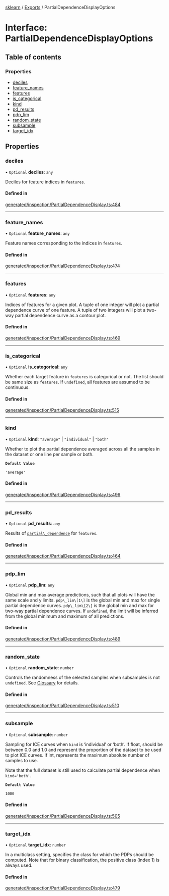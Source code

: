 [sklearn](../readme.md) / [Exports](../modules.md) / PartialDependenceDisplayOptions

# Interface: PartialDependenceDisplayOptions

## Table of contents

### Properties

- [deciles](PartialDependenceDisplayOptions.md#deciles)
- [feature\_names](PartialDependenceDisplayOptions.md#feature_names)
- [features](PartialDependenceDisplayOptions.md#features)
- [is\_categorical](PartialDependenceDisplayOptions.md#is_categorical)
- [kind](PartialDependenceDisplayOptions.md#kind)
- [pd\_results](PartialDependenceDisplayOptions.md#pd_results)
- [pdp\_lim](PartialDependenceDisplayOptions.md#pdp_lim)
- [random\_state](PartialDependenceDisplayOptions.md#random_state)
- [subsample](PartialDependenceDisplayOptions.md#subsample)
- [target\_idx](PartialDependenceDisplayOptions.md#target_idx)

## Properties

### deciles

• `Optional` **deciles**: `any`

Deciles for feature indices in `features`.

#### Defined in

[generated/inspection/PartialDependenceDisplay.ts:484](https://github.com/transitive-bullshit/scikit-learn-ts/blob/367336a/packages/sklearn/src/generated/inspection/PartialDependenceDisplay.ts#L484)

___

### feature\_names

• `Optional` **feature\_names**: `any`

Feature names corresponding to the indices in `features`.

#### Defined in

[generated/inspection/PartialDependenceDisplay.ts:474](https://github.com/transitive-bullshit/scikit-learn-ts/blob/367336a/packages/sklearn/src/generated/inspection/PartialDependenceDisplay.ts#L474)

___

### features

• `Optional` **features**: `any`

Indices of features for a given plot. A tuple of one integer will plot a partial dependence curve of one feature. A tuple of two integers will plot a two-way partial dependence curve as a contour plot.

#### Defined in

[generated/inspection/PartialDependenceDisplay.ts:469](https://github.com/transitive-bullshit/scikit-learn-ts/blob/367336a/packages/sklearn/src/generated/inspection/PartialDependenceDisplay.ts#L469)

___

### is\_categorical

• `Optional` **is\_categorical**: `any`

Whether each target feature in `features` is categorical or not. The list should be same size as `features`. If `undefined`, all features are assumed to be continuous.

#### Defined in

[generated/inspection/PartialDependenceDisplay.ts:515](https://github.com/transitive-bullshit/scikit-learn-ts/blob/367336a/packages/sklearn/src/generated/inspection/PartialDependenceDisplay.ts#L515)

___

### kind

• `Optional` **kind**: ``"average"`` \| ``"individual"`` \| ``"both"``

Whether to plot the partial dependence averaged across all the samples in the dataset or one line per sample or both.

**`Default Value`**

`'average'`

#### Defined in

[generated/inspection/PartialDependenceDisplay.ts:496](https://github.com/transitive-bullshit/scikit-learn-ts/blob/367336a/packages/sklearn/src/generated/inspection/PartialDependenceDisplay.ts#L496)

___

### pd\_results

• `Optional` **pd\_results**: `any`

Results of [`partial\_dependence`](sklearn.inspection.partial_dependence.html#sklearn.inspection.partial_dependence "sklearn.inspection.partial_dependence") for `features`.

#### Defined in

[generated/inspection/PartialDependenceDisplay.ts:464](https://github.com/transitive-bullshit/scikit-learn-ts/blob/367336a/packages/sklearn/src/generated/inspection/PartialDependenceDisplay.ts#L464)

___

### pdp\_lim

• `Optional` **pdp\_lim**: `any`

Global min and max average predictions, such that all plots will have the same scale and y limits. `pdp\_lim\[1\]` is the global min and max for single partial dependence curves. `pdp\_lim\[2\]` is the global min and max for two-way partial dependence curves. If `undefined`, the limit will be inferred from the global minimum and maximum of all predictions.

#### Defined in

[generated/inspection/PartialDependenceDisplay.ts:489](https://github.com/transitive-bullshit/scikit-learn-ts/blob/367336a/packages/sklearn/src/generated/inspection/PartialDependenceDisplay.ts#L489)

___

### random\_state

• `Optional` **random\_state**: `number`

Controls the randomness of the selected samples when subsamples is not `undefined`. See [Glossary](../../glossary.html#term-random_state) for details.

#### Defined in

[generated/inspection/PartialDependenceDisplay.ts:510](https://github.com/transitive-bullshit/scikit-learn-ts/blob/367336a/packages/sklearn/src/generated/inspection/PartialDependenceDisplay.ts#L510)

___

### subsample

• `Optional` **subsample**: `number`

Sampling for ICE curves when `kind` is ‘individual’ or ‘both’. If float, should be between 0.0 and 1.0 and represent the proportion of the dataset to be used to plot ICE curves. If int, represents the maximum absolute number of samples to use.

Note that the full dataset is still used to calculate partial dependence when `kind='both'`.

**`Default Value`**

`1000`

#### Defined in

[generated/inspection/PartialDependenceDisplay.ts:505](https://github.com/transitive-bullshit/scikit-learn-ts/blob/367336a/packages/sklearn/src/generated/inspection/PartialDependenceDisplay.ts#L505)

___

### target\_idx

• `Optional` **target\_idx**: `number`

In a multiclass setting, specifies the class for which the PDPs should be computed. Note that for binary classification, the positive class (index 1) is always used.

#### Defined in

[generated/inspection/PartialDependenceDisplay.ts:479](https://github.com/transitive-bullshit/scikit-learn-ts/blob/367336a/packages/sklearn/src/generated/inspection/PartialDependenceDisplay.ts#L479)
